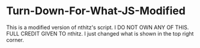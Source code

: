 # Turn-Down-For-What-JS-Modified
This is a modified version of nthitz's script.  I DO NOT OWN ANY OF THIS.  FULL CREDIT GIVEN TO nthitz.  I just changed what is shown in the top right corner.
